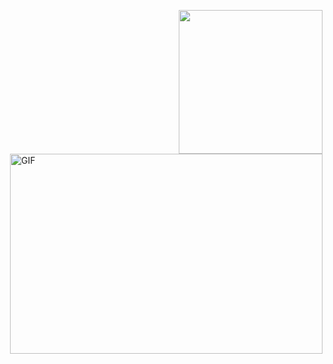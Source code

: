 
<br/><br/>

<img align='right' src="https://media.giphy.com/media/M9gbBd9nbDrOTu1Mqx/giphy.gif" width="230">
<img align="right" alt="GIF" src="https://github.com/abhisheknaiidu/abhisheknaiidu/blob/master/code.gif?raw=true" width="500" height="320" />

